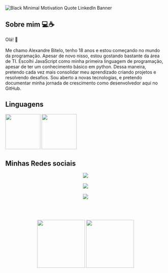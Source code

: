 

![Black Minimal Motivation Quote LinkedIn Banner](https://github.com/AlexandreBitelo/AlexandreBitelo/assets/142456940/a8c9410d-9351-495b-a5db-77b76fb129f0)







## Sobre mim 💻☕

<p>
Olá! 👋 
  <br></br>
  Me chamo Alexandre Bitelo, tenho 18 anos e estou começando no mundo da programação. Apesar de novo nisso, estou gostando bastante da área de TI. Escolhi JavaScript como minha primeira linguagem de programação, apesar de ter um conhecimento básico em python. Dessa maneira, pretendo cada vez mais consolidar meu aprendizado criando projetos e resolvendo desafios. Sou aberto a novas tecnologias, e pretendo documentar minha jornada de crescimento como desenvolvedor aqui no GitHub.
</p>

## Linguagens
<img height = "110em" src="https://cdn.jsdelivr.net/gh/devicons/devicon/icons/javascript/javascript-original.svg" /> <img height = "110em" src="https://cdn.jsdelivr.net/gh/devicons/devicon/icons/python/python-original-wordmark.svg" />
          
          
          


## Minhas Redes sociais

<div align = "middle" colspan> 

  <nav><a href="#" target="_blank"><img src="https://img.shields.io/badge/-Instagram-%23E4405F?style=for-the-badge&logo=instagram&logoColor=white" target=https://www.instagram.com/biteloalexandre></a></nav> &nbsp;&nbsp;&nbsp;&nbsp;

  <nav><a href = "mailto: alexandrebitelo41@gmail.com"><img src="https://img.shields.io/badge/-Gmail-%23333?style=for-the-badge&logo=gmail&logoColor=white" target="_blank"></a></nav>&nbsp;&nbsp;&nbsp;&nbsp;
 
  <nav><a href="#" target="_blank"><img src="https://img.shields.io/badge/-LinkedIn-%230077B5?style=for-the-badge&logo=linkedin&logoColor=white" target="_blank"></a></nav>&nbsp;&nbsp;&nbsp;&nbsp;
  
 
</div>


<br>
<br>


<p align = "center">
  <img height="150em" src="https://github-readme-stats.vercel.app/api/top-langs/?username=AlexandreBitelo&layout=compact&langs_count=6&theme=tokyonight"/>
  <img height = "150em" src = "https://github-readme-stats.vercel.app/api?username=AlexandreBitelo&show_icons=true&hide=contribs,prs&cache_seconds=86400&theme=dark">

</p>





<!--
[![FreeCodeCamp](https://img.shields.io/badge/-FreeCodeCamp-0A0A23?style=for-the-badge&logo=FreeCodeCamp&logoColor=white&link=https://www.freecodecamp.org/melvinaguilar)](https://www.freecodecamp.org/melvinaguilar)&nbsp;
[![nome](url)&nbsp;


